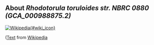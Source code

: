 
About *Rhodotorula toruloides str. NBRC 0880 (GCA\_000988875.2)* 
--------------------------------------------------------------

[![Wikipedia](/img/wikipedia_logo_v2_en.png){#wiki_icon}](http://en.wikipedia.org)


([Text](http://en.wikipedia.org) from [Wikipedia](http://en.wikipedia.org/) 

